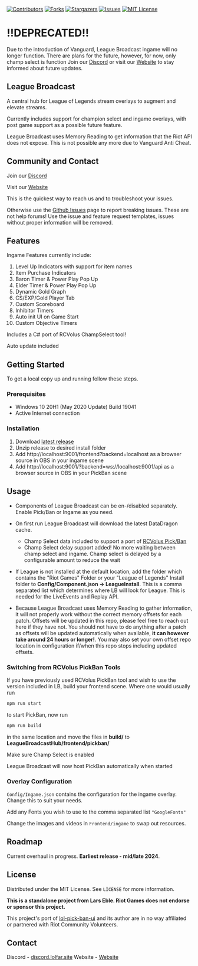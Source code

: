 
<!-- PROJECT SHIELDS -->
<!--
*** I'm using markdown "reference style" links for readability.
*** Reference links are enclosed in brackets [ ] instead of parentheses ( ).
*** See the bottom of this document for the declaration of the reference variables
*** for contributors-url, forks-url, etc. This is an optional, concise syntax you may use.
*** https://www.markdownguide.org/basic-syntax/#reference-style-links
-->
[![Contributors][contributors-shield]][contributors-url]
[![Forks][forks-shield]][forks-url]
[![Stargazers][stars-shield]][stars-url]
[![Issues][issues-shield]][issues-url]
[![MIT License][license-shield]][license-url]


# !!DEPRECATED!!
Due to the introduction of Vanguard, League Broadcast ingame will no longer function.
There are plans for the future, however, for now, only champ select is function
Join our [Discord](http://discord.lolfar.site) or visit our [Website](https://bluebottle.gg/) to stay informed about future updates.

<!-- ABOUT THE PROJECT -->
## League Broadcast

A central hub for League of Legends stream overlays to augment and elevate streams. 

Currently includes support for champion select and ingame overlays, with post game support as a possible future feature.

League Broadcast uses Memory Reading to get information that the Riot API does not expose. This is not possible any more due to Vanguard Anti Cheat. 

## Community and Contact
Join our [Discord](http://discord.lolfar.site)

Visit our [Website](https://bluebottle.gg/)

This is the quickest way to reach us and to troubleshoot your issues. 

Otherwise use the [Github Issues](https://github.com/floh22/LeagueBroadcastHub/issues) page to report breaking issues. These are not help forums! Use the issue and feature request templates, issues without proper information will be removed.

## Features

Ingame Features currently include:
1. Level Up Indicators with support for item names
2. Item Purchase Indicators
3. Baron Timer & Power Play Pop Up
4. Elder Timer & Power Play Pop Up
5. Dynamic Gold Graph
6. CS/EXP/Gold Player Tab
7. Custom Scoreboard
8. Inhibitor Timers
9. Auto init UI on Game Start
10. Custom Objective Timers

Includes a C# port of RCVolus ChampSelect tool!

Auto update included

<!-- GETTING STARTED -->
## Getting Started

To get a local copy up and running follow these steps.

### Prerequisites


* Windows 10 20H1 (May 2020 Update) Build 19041
* Active Internet connection

### Installation

1. Download [latest release](https://github.com/floh22/LeagueBroadcastHub/releases/latest)
2. Unzip release to desired install folder
3. Add http://localhost:9001/frontend?backend=localhost as a browser source in OBS in your ingame scene
4. Add http://localhost:9001/?backend=ws://localhost:9001/api as a browser source in OBS in your PickBan scene


<!-- USAGE EXAMPLES -->
## Usage
- Components of League Broadcast can be en-/disabled separately. Enable Pick/Ban or Ingame as you need.

- On first run League Broadcast will download the latest DataDragon cache. 
  -  Champ Select data included to support a port of [RCVolus Pick/Ban](https://github.com/RCVolus/lol-pick-ban-ui) 
  -  Champ Select delay support added! No more waiting between champ select and ingame. Champ select is delayed by a configurable amount to reduce the wait
  
- If League is not installed at the default location, add the folder which contains the "Riot Games" Folder or your "League of Legends" Install folder to **Config/Component.json -> LeagueInstall**. This is a comma separated list which determines where LB will look for League. This is needed for the LiveEvents and Replay API.

- Because League Broadcast uses Memory Reading to gather information, it will not properly work without the correct
memory offsets for each patch. Offsets will be updated in this repo, please feel free to reach out here if they have not.
You should not have to do anything after a patch as offsets will be updated automatically when available, __it can however take around 24 hours or longer!__. You may also set your own offset repo location in configuration if/when this repo stops including updated offsets.


### Switching from RCVolus PickBan Tools

If you have previously used RCVolus PickBan tool and wish to use the version included in LB, build your frontend scene. Where one would usually run
```bash
npm run start
```
to start PickBan, now run 
```bash
npm run build
```
in the same location and move the files in **build/** to **LeagueBroadcastHub/frontend/pickban/**

Make sure Champ Select is enabled

League Broadcast will now host PickBan automatically when started

### Overlay Configuration

`Config/Ingame.json` contains the configuration for the ingame overlay. Change this to suit your needs.

Add any Fonts you wish to use to the comma separated list `"GoogleFonts"`

Change the images and videos in `Frontend/ingame` to swap out resources.

<!-- ROADMAP -->
## Roadmap


Current overhaul in progress. __Earliest release - mid/late 2024__.

<!-- LICENSE -->
## License

Distributed under the MIT License. See `LICENSE` for more information.

__This is a standalone project from Lars Eble. Riot Games does not endorse or sponsor this project.__  

This project's port of [lol-pick-ban-ui](https://github.com/RCVolus/lol-pick-ban-ui) and its author are in no way affiliated or partnered with Riot Community Volunteers.


<!-- CONTACT -->
## Contact

Discord - [discord.lolfar.site](http://discord.lolfar.site)
Website - [Website](https://bluebottle.gg/)



<!-- MARKDOWN LINKS & IMAGES -->
<!-- https://www.markdownguide.org/basic-syntax/#reference-style-links -->
[contributors-shield]: https://img.shields.io/github/contributors/floh22/LeagueBroadcast.svg?style=for-the-badge
[contributors-url]: https://github.com/floh22/LeagueBroadcast/graphs/contributors
[forks-shield]: https://img.shields.io/github/forks/floh22/LeagueBroadcast.svg?style=for-the-badge
[forks-url]: https://github.com/floh22/LeagueBroadcast/network/members
[stars-shield]: https://img.shields.io/github/stars/floh22/LeagueBroadcast.svg?style=for-the-badge
[stars-url]: https://github.com/floh22/LeagueBroadcast/stargazers
[issues-shield]: https://img.shields.io/github/issues/floh22/LeagueBroadcast.svg?style=for-the-badge
[issues-url]: https://github.com/floh22/LeagueBroadcast/issues
[license-shield]: https://img.shields.io/github/license/floh22/LeagueBroadcast.svg?style=for-the-badge
[license-url]: https://github.com/floh22/LeagueBroadcast/blob/master/LICENSE
[linkedin-shield]: https://img.shields.io/badge/-LinkedIn-black.svg?style=for-the-badge&logo=linkedin&colorB=555
[linkedin-url]: https://linkedin.com/in/floh22
[donate-paypal]: https://img.shields.io/badge/Paypal-Donate-blueviolet?style=for-the-badge&logo=paypal
